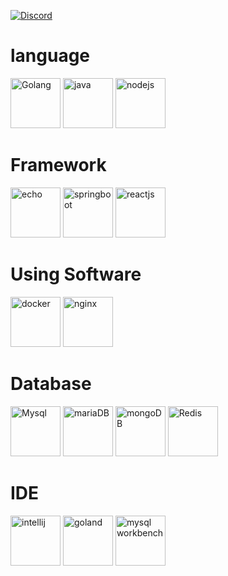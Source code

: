 
[![Discord](https://discord.c99.nl/widget/theme-4/368620104365244418.png)](http://discord.com/users/368620104365244418)
# language
<img src="https://cdn.icon-icons.com/icons2/2699/PNG/512/golang_official_logo_icon_169092.png" alt="Golang" height="80"> <img src="https://cdn.icon-icons.com/icons2/2699/PNG/512/java_src_logo_icon_170556.png" alt="java" height="80"> <img src="https://cdn.icon-icons.com/icons2/2107/PNG/512/file_type_node_icon_130301.png" alt="nodejs" height="80">


# Framework
<img src="https://cdn.labstack.com/images/echo-logo.svg"
 alt="echo" height="80"> <img src="https://spring.io/images/spring-logo-9146a4d3298760c2e7e49595184e1975.svg" alt="springboot" height="80"> <img src="https://cdn.icon-icons.com/icons2/2415/PNG/512/react_original_wordmark_logo_icon_146375.png" alt="reactjs" height="80">


# Using Software
<img src="https://cdn.icon-icons.com/icons2/2415/PNG/512/docker_original_wordmark_logo_icon_146557.png" alt="docker" height="80"> <img src="https://cdn.icon-icons.com/icons2/2415/PNG/512/nginx_original_logo_icon_146413.png" alt="nginx" height="80"> 


# Database
<img src="https://cdn.icon-icons.com/icons2/2415/PNG/512/mysql_original_wordmark_logo_icon_146417.png" alt="Mysql" height="80"> <img src="https://cdn.icon-icons.com/icons2/2107/PNG/512/file_type_mariadb_icon_130403.png" alt="mariaDB" height="80"> <img src="https://cdn.icon-icons.com/icons2/2107/PNG/512/file_type_mongo_icon_130383.png" alt="mongoDB" height="80"> <img src="https://cdn.icon-icons.com/icons2/2415/PNG/512/redis_original_logo_icon_146368.png" alt="Redis" height="80">


# IDE 
<img src="https://cdn.icon-icons.com/icons2/1381/PNG/512/intellij_93550.png" alt="intellij" height="80"> <img src="https://cdn.icon-icons.com/icons2/1381/PNG/512/goland_93948.png" alt="goland" height="80"> <img src="https://miro.medium.com/max/256/0*vxsZyZXf_IEC0YmE" alt="mysql workbench" height="80"> 

